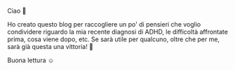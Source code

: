 Ciao 👋

Ho creato questo blog per raccogliere un po' di pensieri che voglio condividere riguardo la mia recente diagnosi di ADHD, le difficoltà affrontate prima, cosa viene dopo, etc.
Se sarà utile per qualcuno, oltre che per me, sarà già questa una vittoria! 🎉

Buona lettura ☺️
